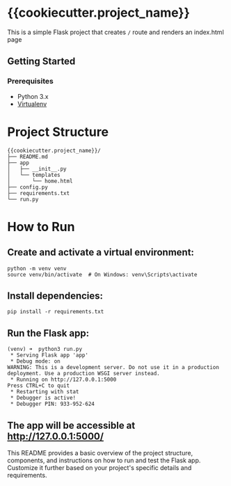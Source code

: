 # {{cookiecutter.project_name}}

This is a simple Flask project that creates `/` route and renders an index.html page

## Getting Started

### Prerequisites

- Python 3.x
- [Virtualenv](https://virtualenv.pypa.io/)


# Project Structure
```
{{cookiecutter.project_name}}/
├── README.md
├── app
│   ├── __init__.py
│   └── templates
│       └── home.html
├── config.py
├── requirements.txt
└── run.py

```
# How to Run
## Create and activate a virtual environment:
```
python -m venv venv
source venv/bin/activate  # On Windows: venv\Scripts\activate
```

## Install dependencies:
```
pip install -r requirements.txt
```

## Run the Flask app:
```
(venv) ➜  python3 run.py
 * Serving Flask app 'app'
 * Debug mode: on
WARNING: This is a development server. Do not use it in a production deployment. Use a production WSGI server instead.
 * Running on http://127.0.0.1:5000
Press CTRL+C to quit
 * Restarting with stat
 * Debugger is active!
 * Debugger PIN: 933-952-624
```
The app will be accessible at http://127.0.0.1:5000/
---
This README provides a basic overview of the project structure, components, and instructions on how to run and test the Flask app. Customize it further based on your project's specific details and requirements.

